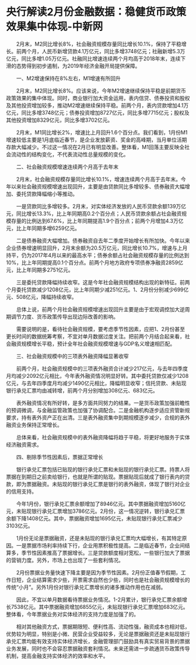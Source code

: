 # 央行解读2月份金融数据：稳健货币政策效果集中体现-中新网

　　2月末，M2同比增长8%，社会融资规模存量同比增长10.1%，保持了平稳增长。前两个月，人民币新增贷款4.1万亿元，同比多增3748亿元；社融新增5.3万亿元，同比多增1.05万亿元。社融同比增速连续两个月均高于2018年末，连续下滑的态势得到初步遏制，为2019年经济金融开局提供保障。

　　一、M2增速保持在8%左右，M1增速有所回升

　　2月末，M2同比增长8%。应该来说，今年M2增速继续保持平稳是前期货币政策效果的集中体现。同时，商业银行加大资金运用，表内信贷、债券投资和股权及其他投资增加较多，推动M2增速继续保持平稳。前两个月，表内贷款增加4.1万亿元，同比多增3748亿元；债券投资增加8727亿元，同比多增7715亿元；股权及其他投资增加8329亿元，同比多增3702亿元。

　　2月末，M1同比增长2%，增速比上月回升1.6个百分点。我们看到，1月份M1增速较低主要是1月底临近春节，是企业发放薪资、奖金的高峰期，当月单位活期存款大幅减少。不过这一情况在2月已有明显改善。整体看，M1回落主要反映全社会流动性的结构变化，不代表流动性总量规模的变化。

　　二、社会融资规模增速连续两个月高于去年末

　　2月末，社会融资规模存量同比增长10.1%，增速连续两个月高于去年末。今年以来社会融资规模增速出现回升，主要是由贷款同比多增较多、债券融资大幅增加、委托贷款降幅缩小等推动。

　　一是贷款同比多增较多。2月末，对实体经济发放的人民币贷款余额139万亿元，同比增长13.3%，比上年同期高0.2个百分点；人民币贷款余额占社会融资规模存量的比例达到67.6%，比上年同期提高1.9个百分点；前两个月增加4.3万亿元，比上年同期多增6259亿元。

　　二是债券融资大幅增加。债券融资自去年二季度开始增长有所加快。今年以来企业债券增速明显回升，2月末余额为20.5万亿元，同比增长10.7%，增速与上月持平，仍为2017年4月以来的最高水平；债券余额占社会融资规模存量的比例达到10%，比上年同期提高0.1个百分点。前两个月地方政府专项债券净融资2859亿元，比上年同期多2751亿元。

　　三是委托贷款降幅持续收窄。这是今年社会融资规模结构出现的新特征。前两个月委托贷款减少1208亿元，比上年同期少减251亿元。1、2月份分别减少699亿元、508亿元，降幅持续收窄。

　　总体上说，前两个月社会融资规模增速出现回升主要是由于宏观调控加大逆周期调节力度、货币政策传导出现边际改善的影响。

　　需要说明的是，看待社会融资规模，要考虑季节性因素，应把1、2月份甚至更长时间的数据统筹考察，不宜对单月数据过度关注。把前两个月结合起来看，社会融资规模增长平稳，预计全年社会融资规模增速与GDP名义增速相匹配。

　　三、社会融资规模中的三项表外融资降幅显著收窄

　　前两个月，社会融资规模中的三项表外融资合计减少217亿元，与去年四季度月均减少2092亿元相比，今年表外融资情况明显好转。其中委托贷款仅减少1208亿元，与去年四季度月均减少1490亿元相比，降幅明显收窄；信托贷款、未贴现银行承兑汇票均由减转增，前两个月分别增加308亿元、683亿元。

　　表外融资情况有所好转，是多方面共同努力的结果。一是货币政策加强前瞻性的预调微调，与金融监管政策也加强了协调配合。二是金融机构逐步适应资管新规要求，持有表外资产正在出清。三是表外融资集中到期规模逐步减少，合规的表外融资业务保持正常增长。

　　总体来看，社会融资规模中的表外融资降幅将趋于平稳，将更好地服务于实体经济融资需求。

　　四、剔除季节性因素后，票据正常增长

　　银行承兑汇票包括已贴现的银行承兑汇票和未贴现的银行承兑汇票。持票人将票据在到期日之前卖给银行，也就是所谓的贴现。票据贴现后就成了银行表内的贷款，即为票据融资。未贴现的银行承兑汇票是银行的表外融资，体现了银行对企业的信用支持。

　　今年1月份，银行承兑汇票余额增加了8946亿元。其中票据融资增加5160亿元，未贴现银行承兑汇票增加3786亿元。2月份，这一情况逆转，银行承兑汇票余额下降1408亿元。其中，票据融资增加1695亿元，未贴现银行承兑汇票减少3103亿元。

　　1月份无论是票据融资，还是未贴现的银行承兑汇票均大幅增长，有其特定原因。一是票据市场利率持续下行，企业用票积极性提高。二是临近春节，企业间结算多，季节性因素推高了票据增长。三是贷款额度相对宽松，一些银行加大了票据的营销力度。另外，市场上也出现了一些套利情况。

　　2月份票据业务量快速下降主要是因为季节性因素。2月份正值春节假期，工作日短，企业结算需求少些，开票需求自然也少些，同时也是社会融资规模增长的传统“小月”。另外1月份对银行承兑汇票增长的诸多推动作用也在减弱。

　　因此，不宜以单月数据看待票据业务情况。1-2月累计，银行承兑汇票余额增长7538亿元。其中票据融资增加6855亿元，未贴现银行承兑汇票增加683亿元。整体看，今年票据业务对实体经济的支持力度是加强了的。

　　相对其他融资方式，票据期限短、便利性高、流动性强，融资成本也相对低，优势较为明显，特别是小微、民营企业受益较多，无论是票据融资还是未贴现银行承兑汇票均能有效支持实体经济增长，金融管理部门鼓励具有真实贸易背景的票据业务发展，同时也不会容忍票据融资套利情况。未来还需进一步疏通货币政策传导机制，提高金融支持实体经济的效率和水平。
